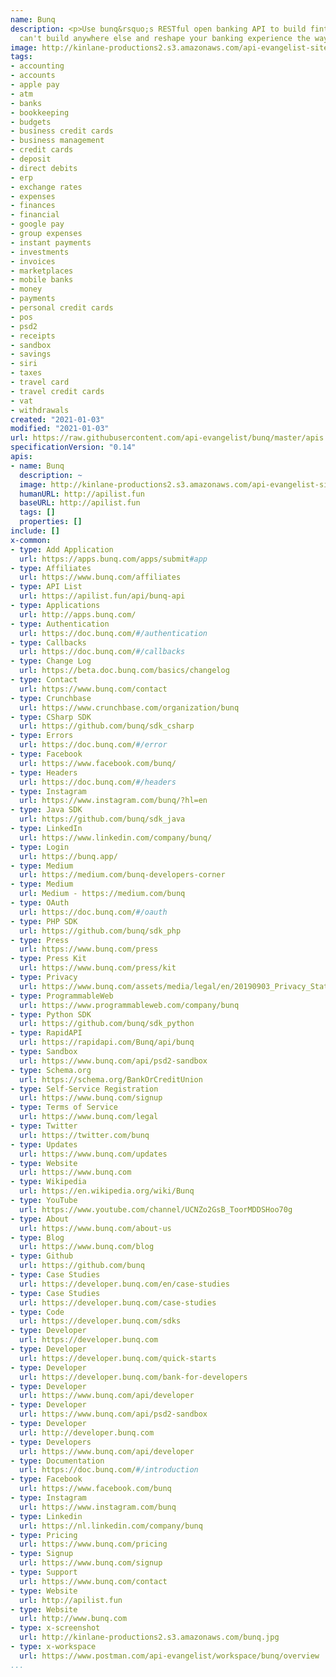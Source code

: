 ```yaml
---
name: Bunq
description: <p>Use bunq&rsquo;s RESTful open banking API to build fintech apps you
  can't build anywhere else and reshape your banking experience the way you want it.</p>
image: http://kinlane-productions2.s3.amazonaws.com/api-evangelist-site/company/logos/pull_image_09-26-2019-07-20-pm.png
tags:
- accounting
- accounts
- apple pay
- atm
- banks
- bookkeeping
- budgets
- business credit cards
- business management
- credit cards
- deposit
- direct debits
- erp
- exchange rates
- expenses
- finances
- financial
- google pay
- group expenses
- instant payments
- investments
- invoices
- marketplaces
- mobile banks
- money
- payments
- personal credit cards
- pos
- psd2
- receipts
- sandbox
- savings
- siri
- taxes
- travel card
- travel credit cards
- vat
- withdrawals
created: "2021-01-03"
modified: "2021-01-03"
url: https://raw.githubusercontent.com/api-evangelist/bunq/master/apis.json
specificationVersion: "0.14"
apis:
- name: Bunq
  description: ~
  image: http://kinlane-productions2.s3.amazonaws.com/api-evangelist-site/company/logos/pull_image_09-26-2019-07-20-pm.png
  humanURL: http://apilist.fun
  baseURL: http://apilist.fun
  tags: []
  properties: []
include: []
x-common:
- type: Add Application
  url: https://apps.bunq.com/apps/submit#app
- type: Affiliates
  url: https://www.bunq.com/affiliates
- type: API List
  url: https://apilist.fun/api/bunq-api
- type: Applications
  url: http://apps.bunq.com/
- type: Authentication
  url: https://doc.bunq.com/#/authentication
- type: Callbacks
  url: https://doc.bunq.com/#/callbacks
- type: Change Log
  url: https://beta.doc.bunq.com/basics/changelog
- type: Contact
  url: https://www.bunq.com/contact
- type: Crunchbase
  url: https://www.crunchbase.com/organization/bunq
- type: CSharp SDK
  url: https://github.com/bunq/sdk_csharp
- type: Errors
  url: https://doc.bunq.com/#/error
- type: Facebook
  url: https://www.facebook.com/bunq/
- type: Headers
  url: https://doc.bunq.com/#/headers
- type: Instagram
  url: https://www.instagram.com/bunq/?hl=en
- type: Java SDK
  url: https://github.com/bunq/sdk_java
- type: LinkedIn
  url: https://www.linkedin.com/company/bunq/
- type: Login
  url: https://bunq.app/
- type: Medium
  url: https://medium.com/bunq-developers-corner
- type: Medium
  url: Medium - https://medium.com/bunq
- type: OAuth
  url: https://doc.bunq.com/#/oauth
- type: PHP SDK
  url: https://github.com/bunq/sdk_php
- type: Press
  url: https://www.bunq.com/press
- type: Press Kit
  url: https://www.bunq.com/press/kit
- type: Privacy
  url: https://www.bunq.com/assets/media/legal/en/20190903_Privacy_Statement_EN.pdf
- type: ProgrammableWeb
  url: https://www.programmableweb.com/company/bunq
- type: Python SDK
  url: https://github.com/bunq/sdk_python
- type: RapidAPI
  url: https://rapidapi.com/Bunq/api/bunq
- type: Sandbox
  url: https://www.bunq.com/api/psd2-sandbox
- type: Schema.org
  url: https://schema.org/BankOrCreditUnion
- type: Self-Service Registration
  url: https://www.bunq.com/signup
- type: Terms of Service
  url: https://www.bunq.com/legal
- type: Twitter
  url: https://twitter.com/bunq
- type: Updates
  url: https://www.bunq.com/updates
- type: Website
  url: https://www.bunq.com
- type: Wikipedia
  url: https://en.wikipedia.org/wiki/Bunq
- type: YouTube
  url: https://www.youtube.com/channel/UCNZo2GsB_ToorMDDSHoo70g
- type: About
  url: https://www.bunq.com/about-us
- type: Blog
  url: https://www.bunq.com/blog
- type: Github
  url: https://github.com/bunq
- type: Case Studies
  url: https://developer.bunq.com/en/case-studies
- type: Case Studies
  url: https://developer.bunq.com/case-studies
- type: Code
  url: https://developer.bunq.com/sdks
- type: Developer
  url: https://developer.bunq.com
- type: Developer
  url: https://developer.bunq.com/quick-starts
- type: Developer
  url: https://developer.bunq.com/bank-for-developers
- type: Developer
  url: https://www.bunq.com/api/developer
- type: Developer
  url: https://www.bunq.com/api/psd2-sandbox
- type: Developer
  url: http://developer.bunq.com
- type: Developers
  url: https://www.bunq.com/api/developer
- type: Documentation
  url: https://doc.bunq.com/#/introduction
- type: Facebook
  url: https://www.facebook.com/bunq
- type: Instagram
  url: https://www.instagram.com/bunq
- type: Linkedin
  url: https://nl.linkedin.com/company/bunq
- type: Pricing
  url: https://www.bunq.com/pricing
- type: Signup
  url: https://www.bunq.com/signup
- type: Support
  url: https://www.bunq.com/contact
- type: Website
  url: http://apilist.fun
- type: Website
  url: http://www.bunq.com
- type: x-screenshot
  url: http://kinlane-productions2.s3.amazonaws.com/bunq.jpg
- type: x-workspace
  url: https://www.postman.com/api-evangelist/workspace/bunq/overview
...
```

